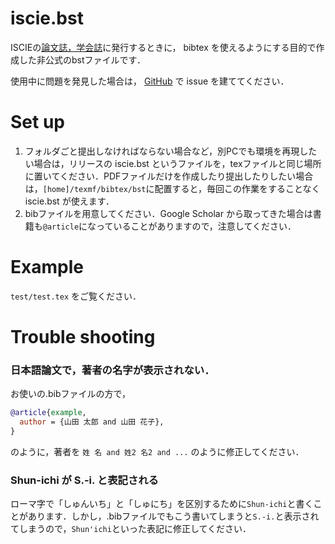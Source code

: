 # iscie.bst

ISCIEの[論文誌，学会誌](https://www.iscie.or.jp/pub/journal)に発行するときに， bibtex を使えるようにする目的で作成した非公式のbstファイルです．

使用中に問題を発見した場合は， [GitHub](https://github.com/knttnk/sci_bst) で issue を建ててください．

# Set up

1. フォルダごと提出しなければならない場合など，別PCでも環境を再現したい場合は，リリースの iscie.bst というファイルを，texファイルと同じ場所に置いてください．PDFファイルだけを作成したり提出したりしたい場合は，`[home]/texmf/bibtex/bst`に配置すると，毎回この作業をすることなく iscie.bst が使えます．
2. bibファイルを用意してください．Google Scholar から取ってきた場合は書籍も`@article`になっていることがありますので，注意してください．

# Example
`test/test.tex` をご覧ください．

# Trouble shooting
### 日本語論文で，著者の名字が表示されない．
お使いの.bibファイルの方で，
```bib
@article{example,
  author = {山田 太郎 and 山田 花子},
}
```
のように，著者を `姓 名 and 姓2 名2 and ...` のように修正してください．

### Shun-ichi が S.-i. と表記される
ローマ字で「しゅんいち」と「しゅにち」を区別するために`Shun-ichi`と書くことがあります．しかし，.bibファイルでもこう書いてしまうと`S.-i.`と表示されてしまうので，`Shun'ichi`といった表記に修正してください．
